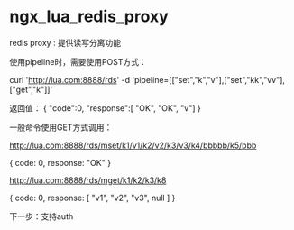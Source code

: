 # ngx_lua_redis_proxy

redis proxy : 提供读写分离功能

使用pipeline时，需要使用POST方式： 

curl 'http://lua.com:8888/rds' -d 'pipeline=[["set","k","v"],["set","kk","vv"],["get","k"]]'

返回值：
{
  "code":0,
  "response":[
    "OK",
    "OK",
    "v"]
}

一般命令使用GET方式调用：


http://lua.com:8888/rds/mset/k1/v1/k2/v2/k3/v3/k4/bbbbb/k5/bbb

{
  code: 0,
  response: "OK"
}


http://lua.com:8888/rds/mget/k1/k2/k3/k8

{
  code: 0,
  response: [
    "v1",
    "v2",
    "v3",
    null
  ]
}



下一步：支持auth
